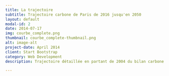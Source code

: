 ```yaml
---
title: La trajectoire
subtitle: Trajectoire carbone de Paris de 2016 jusqu'en 2050
layout: default
modal-id: 2
date: 2014-07-17
img: courbe_complete.png
thumbnail: courbe_complete-thumbnail.png
alt: image-alt
project-date: April 2014
client: Start Bootstrap
category: Web Development
description: Trajectoire détaillée en partant de 2004 du bilan carbone de Paris jusqu'en 2050 et qui permet d'atteindre la neutralité carbone. 

---
```

